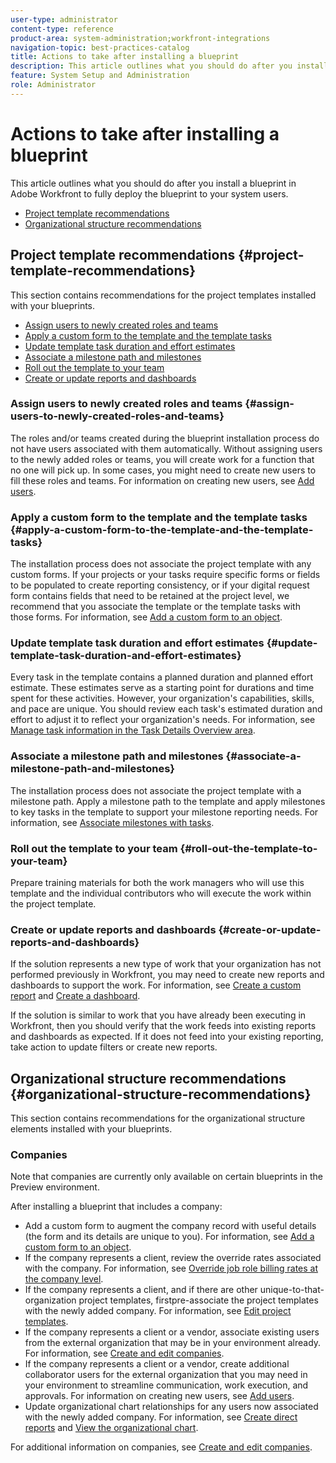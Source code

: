```yaml
---
user-type: administrator
content-type: reference
product-area: system-administration;workfront-integrations
navigation-topic: best-practices-catalog
title: Actions to take after installing a blueprint
description: This article outlines what you should do after you install a blueprint in Adobe Workfront to fully deploy the blueprint to your system users.
feature: System Setup and Administration
role: Administrator
---
```


# Actions to take after installing a blueprint

This article outlines what you should do after you install a blueprint in Adobe Workfront to fully deploy the blueprint to your system users.

* [Project template recommendations](#project-template-recommendations) 
* [Organizational structure recommendations](#organizational-structure-recommendations)

## Project template recommendations {#project-template-recommendations}

This section contains recommendations for the project templates installed with your blueprints.

* [Assign users to newly created roles and teams](#assign-users-to-newly-created-roles-and-teams) 
* [Apply a custom form to the template and the template tasks](#apply-a-custom-form-to-the-template-and-the-template-tasks) 
* [Update template task duration and effort estimates](#update-template-task-duration-and-effort-estimates) 
* [Associate a milestone path and milestones](#associate-a-milestone-path-and-milestones) 
* [Roll out the template to your team](#roll-out-the-template-to-your-team) 
* [Create or update reports and dashboards](#create-or-update-reports-and-dashboards)

### Assign users to newly created roles and teams {#assign-users-to-newly-created-roles-and-teams}

The roles and/or teams created during the blueprint installation process do not have users associated with them automatically. Without assigning users to the newly added roles or teams, you will create work for a function that no one will pick up. In some cases, you might need to create new users to fill these roles and teams. For information on creating new users, see [Add users](../../administration-and-setup/add-users/create-and-manage-users/add-users.md).

### Apply a custom form to the template and the template tasks {#apply-a-custom-form-to-the-template-and-the-template-tasks}

The installation process does not associate the project template with any custom forms. If your projects or your tasks require specific forms or fields to be populated to create reporting consistency, or if your digital request form contains fields that need to be retained at the project level, we recommend that you associate the template or the template tasks with those forms. For information, see [Add a custom form to an object](../../workfront-basics/work-with-custom-forms/add-a-custom-form-to-an-object.md).

### Update template task duration and effort estimates {#update-template-task-duration-and-effort-estimates}

Every task in the template contains a planned duration and planned effort estimate. These estimates serve as a starting point for durations and time spent for these activities. However, your organization's capabilities, skills, and pace are unique. You should review each task's estimated duration and effort to adjust it to reflect your organization's needs. For information, see [Manage task information in the Task Details Overview area](../../manage-work/tasks/manage-tasks/task-information-in-overview.md).

### Associate a milestone path and milestones {#associate-a-milestone-path-and-milestones}

The installation process does not associate the project template with a milestone path. Apply a milestone path to the template and apply milestones to key tasks in the template to support your milestone reporting needs. For information, see [Associate milestones with tasks](../../manage-work/tasks/manage-tasks/associate-milestones-with-tasks.md).

### Roll out the template to your team {#roll-out-the-template-to-your-team}

Prepare training materials for both the work managers who will use this template and the individual contributors who will execute the work within the project template.

### Create or update reports and dashboards {#create-or-update-reports-and-dashboards}

If the solution represents a new type of work that your organization has not performed previously in Workfront, you may need to create new reports and dashboards to support the work. For information, see [Create a custom report](../../reports-and-dashboards/reports/creating-and-managing-reports/create-custom-report.md) and [Create a dashboard](../../reports-and-dashboards/dashboards/creating-and-managing-dashboards/create-dashboard.md).

If the solution is similar to work that you have already been executing in Workfront, then you should verify that the work feeds into existing reports and dashboards as expected. If it does not feed into your existing reporting, take action to update filters or create new reports.

## Organizational structure recommendations {#organizational-structure-recommendations}

This section contains recommendations for the organizational structure elements installed with your blueprints.

### Companies

Note that companies are currently only available on certain blueprints in the Preview environment.

After installing a blueprint that includes a company:

* Add a custom form to augment the company record with useful details (the form and its details are unique to you). For information, see [Add a custom form to an object](../../workfront-basics/work-with-custom-forms/add-a-custom-form-to-an-object.md).
* If the company represents a client, review the override rates associated with the company. For information, see [Override job role billing rates at the company level](../../administration-and-setup/set-up-workfront/organizational-setup/override-job-role-billing-rates-company-level.md).
* If the company represents a client, and if there are other unique-to-that-organization project templates, firstpre-associate the project templates with the newly added company. For information, see [Edit project templates](../../manage-work/projects/create-and-manage-templates/edit-templates.md).
* If the company represents a client or a vendor, associate existing users from the external organization that may be in your environment already. For information, see [Create and edit companies](../../administration-and-setup/set-up-workfront/organizational-setup/create-and-edit-companies.md).
* If the company represents a client or a vendor, create additional collaborator users for the external organization that you may need in your environment to streamline communication, work execution, and approvals. For information on creating new users, see [Add users](../../administration-and-setup/add-users/create-and-manage-users/add-users.md).
* Update organizational chart relationships for any users now associated with the newly added company. For information, see [Create direct reports](../../administration-and-setup/add-users/create-and-manage-users/create-direct-reports.md) and [View the organizational chart](../../people-teams-and-groups/work-directly-with-others/view-the-org-chart.md).

For additional information on companies, see [Create and edit companies](../../administration-and-setup/set-up-workfront/organizational-setup/create-and-edit-companies.md).

